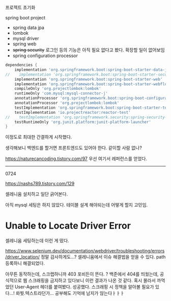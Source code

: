 
프로젝트 초기화

spring boot project
- spring data jpa
- lombok
- mysql driver
- spring web
- ~~spring security~~ 로그인 등의 기능은 아직 필요 없다고 봤다. 확장할 일이 없어보임
- spring configuration processor

```gradle
dependencies {  
    implementation 'org.springframework.boot:spring-boot-starter-data-jpa'  
//    implementation 'org.springframework.boot:spring-boot-starter-security'  
    implementation 'org.springframework.boot:spring-boot-starter-web'  
    implementation 'org.springframework.boot:spring-boot-starter-webflux'  
    compileOnly 'org.projectlombok:lombok'  
    runtimeOnly 'com.mysql:mysql-connector-j'  
    annotationProcessor 'org.springframework.boot:spring-boot-configuration-processor'  
    annotationProcessor 'org.projectlombok:lombok'  
    testImplementation 'org.springframework.boot:spring-boot-starter-test'  
    testImplementation 'io.projectreactor:reactor-test'  
//    testImplementation 'org.springframework.security:spring-security-test'  
    testRuntimeOnly 'org.junit.platform:junit-platform-launcher'  
}
```
이정도로 최대한 간결하게 시작했다.

생각해보니 백엔드를 할거면 프론트엔드도 있어야 한다.
같이할 사람 없나?

https://naturecancoding.tistory.com/97
우선 여기서 레퍼런스를 얻었다.

---
0724

https://nashs789.tistory.com/129

셀레니움 설치하고 일단 긁어본다.

아직 mysql 세팅은 하지 않았다.
테이블 설계 해야되는데 어떻게 할지 고민임.

# Unable to Locate Driver Error
셀레니움 세팅하는데 이런 게 떴다.

https://www.selenium.dev/documentation/webdriver/troubleshooting/errors/driver_location/
정말 감사하게도...? 셀레니움에서 이슈 해결법을 얻을 수 있다.
path 등록하니 해결되었다.

아무튼 동작하는데, 스크랩하니까 403 포비든이 뜬다.
?
백준에서 404를 띄웠는데, 공식적으로 웹 스크래핑을 금지하고 있다보니 이런 결과가 나온 것 같다.
혹시 몰라서 까먹었던 User-Agent 헤더를 붙여봤다. 성공했다.
스크래핑 시 정책을 알아볼 필요가 있다...!
롸붯.텍스트라던가... 공부해도 기억에 남지가 않는다ㅏㅏㅏ